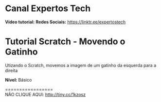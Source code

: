 # Canal Expertos Tech

**Vídeo tutorial:** 
**Redes Sociais:** https://linktr.ee/expertostech  

# Tutorial Scratch - Movendo o Gatinho

Utizando o Scratch, movemos a imagem de um gatinho da esquerda para a direita 

**Nível:** Básico

=================  
NÃO CLIQUE AQUI: http://tiny.cc/1kzosz  
